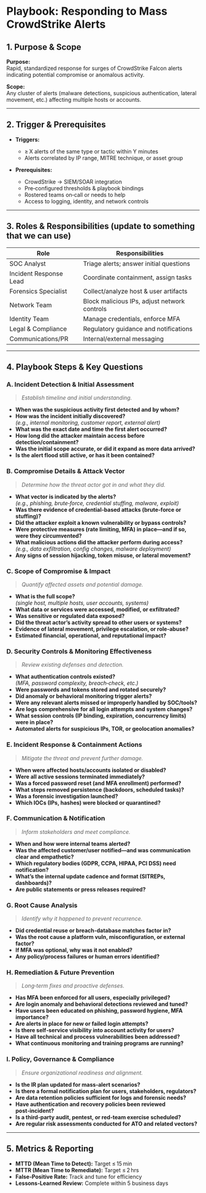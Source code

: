# Playbook: Responding to Mass CrowdStrike Alerts

## 1. Purpose & Scope
**Purpose:**  
Rapid, standardized response for surges of CrowdStrike Falcon alerts indicating potential compromise or anomalous activity.

**Scope:**  
Any cluster of alerts (malware detections, suspicious authentication, lateral movement, etc.) affecting multiple hosts or accounts.

---

## 2. Trigger & Prerequisites

- **Triggers:**  
  - ≥ X alerts of the same type or tactic within Y minutes  
  - Alerts correlated by IP range, MITRE technique, or asset group

- **Prerequisites:**  
  - CrowdStrike → SIEM/SOAR integration  
  - Pre‑configured thresholds & playbook bindings  
  - Rostered teams on‑call or needs to help
  - Access to logging, identity, and network controls

---

## 3. Roles & Responsibilities (update to something that we can use)

| Role                  | Responsibilities                                    |
|-----------------------|-----------------------------------------------------|
| SOC Analyst           | Triage alerts; answer initial questions             |
| Incident Response Lead| Coordinate containment, assign tasks                |
| Forensics Specialist  | Collect/analyze host & user artifacts               |
| Network Team          | Block malicious IPs, adjust network controls        |
| Identity Team         | Manage credentials, enforce MFA                     |
| Legal & Compliance    | Regulatory guidance and notifications               |
| Communications/PR     | Internal/external messaging                         |

---

## 4. Playbook Steps & Key Questions

### A. Incident Detection & Initial Assessment  
> *Establish timeline and initial understanding.*

- **When was the suspicious activity first detected and by whom?**  
- **How was the incident initially discovered?**  
  _(e.g., internal monitoring, customer report, external alert)_  
- **What was the exact date and time the first alert occurred?**  
- **How long did the attacker maintain access before detection/containment?**  
- **Was the initial scope accurate, or did it expand as more data arrived?**  
- **Is the alert flood still active, or has it been contained?**  

### B. Compromise Details & Attack Vector  
> *Determine how the threat actor got in and what they did.*

- **What vector is indicated by the alerts?**  
  _(e.g., phishing, brute‑force, credential stuffing, malware, exploit)_  
- **Was there evidence of credential‑based attacks (brute‑force or stuffing)?**  
- **Did the attacker exploit a known vulnerability or bypass controls?**  
- **Were protective measures (rate limiting, MFA) in place—and if so, were they circumvented?**  
- **What malicious actions did the attacker perform during access?**  
  _(e.g., data exfiltration, config changes, malware deployment)_  
- **Any signs of session hijacking, token misuse, or lateral movement?**  

### C. Scope of Compromise & Impact  
> *Quantify affected assets and potential damage.*

- **What is the full scope?**  
  _(single host, multiple hosts, user accounts, systems)_  
- **What data or services were accessed, modified, or exfiltrated?**  
- **Was sensitive or regulated data exposed?**  
- **Did the threat actor’s activity spread to other users or systems?**  
- **Evidence of lateral movement, privilege escalation, or role‑abuse?**  
- **Estimated financial, operational, and reputational impact?**  

### D. Security Controls & Monitoring Effectiveness  
> *Review existing defenses and detection.*

- **What authentication controls existed?**  
  _(MFA, password complexity, breach‑check, etc.)_  
- **Were passwords and tokens stored and rotated securely?**  
- **Did anomaly or behavioral monitoring trigger alerts?**  
- **Were any relevant alerts missed or improperly handled by SOC/tools?**  
- **Are logs comprehensive for all login attempts and system changes?**  
- **What session controls (IP binding, expiration, concurrency limits) were in place?**  
- **Automated alerts for suspicious IPs, TOR, or geolocation anomalies?**  

### E. Incident Response & Containment Actions  
> *Mitigate the threat and prevent further damage.*

- **When were affected hosts/accounts isolated or disabled?**  
- **Were all active sessions terminated immediately?**  
- **Was a forced password reset (and MFA enrollment) performed?**  
- **What steps removed persistence (backdoors, scheduled tasks)?**  
- **Was a forensic investigation launched?**  
- **Which IOCs (IPs, hashes) were blocked or quarantined?**  

### F. Communication & Notification  
> *Inform stakeholders and meet compliance.*

- **When and how were internal teams alerted?**  
- **Was the affected customer/user notified—and was communication clear and empathetic?**  
- **Which regulatory bodies (GDPR, CCPA, HIPAA, PCI DSS) need notification?**  
- **What’s the internal update cadence and format (SITREPs, dashboards)?**  
- **Are public statements or press releases required?**  

### G. Root Cause Analysis  
> *Identify why it happened to prevent recurrence.*

- **Did credential reuse or breach‑database matches factor in?**  
- **Was the root cause a platform vuln, misconfiguration, or external factor?**  
- **If MFA was optional, why was it not enabled?**  
- **Any policy/process failures or human errors identified?**  

### H. Remediation & Future Prevention  
> *Long‑term fixes and proactive defenses.*

- **Has MFA been enforced for all users, especially privileged?**  
- **Are login anomaly and behavioral detections reviewed and tuned?**  
- **Have users been educated on phishing, password hygiene, MFA importance?**  
- **Are alerts in place for new or failed login attempts?**  
- **Is there self‑service visibility into account activity for users?**  
- **Have all technical and process vulnerabilities been addressed?**  
- **What continuous monitoring and training programs are running?**  

### I. Policy, Governance & Compliance  
> *Ensure organizational readiness and alignment.*

- **Is the IR plan updated for mass‑alert scenarios?**  
- **Is there a formal notification plan for users, stakeholders, regulators?**  
- **Are data retention policies sufficient for logs and forensic needs?**  
- **Have authentication and recovery policies been reviewed post‑incident?**  
- **Is a third‑party audit, pentest, or red‑team exercise scheduled?**  
- **Are regular risk assessments conducted for ATO and related vectors?**  

---

## 5. Metrics & Reporting
- **MTTD (Mean Time to Detect):** Target ≤ 15 min  
- **MTTR (Mean Time to Remediate):** Target ≤ 2 hrs  
- **False‑Positive Rate:** Track and tune for efficiency  
- **Lessons‑Learned Review:** Complete within 5 business days  
